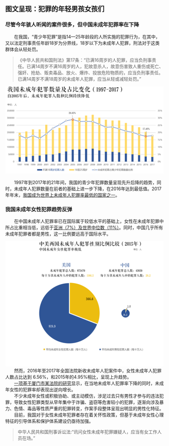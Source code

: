
## 图文呈现：犯罪的年轻男孩女孩们  
### 尽管今年骇人听闻的案件很多，但中国未成年犯罪率在下降  
&emsp;&emsp;在我国，“青少年犯罪”是指14—25年龄段的人所实施的犯罪行为，在其中，又以法定刑事责任年龄18岁为分界线，18岁以下为未成年人犯罪，刑法对于这类群体会从轻处罚。  
> 《中华人民共和国刑法》第17条：“已满16周岁的人犯罪，应当负刑事责任。已满14周岁不满16周岁的人，犯故意杀人，故意伤害致人重伤或死亡、强奸、抢劫、贩卖毒品、放火、爆炸、投放危险物质的，应当负刑事责任。已满14周岁不满18周岁的未成年人犯罪，应当从轻或减轻处罚。”  
    
 ![](https://github.com/Chenyu-Li008/Homework/blob/master/week5/1.1.jpg)  
     
&emsp;&emsp;1997年到2017年的21年间，我国的青少年犯罪数量呈现先升后降的趋势，同时，未成年人犯罪数量在前者的基础上进一步下降，在2016年达到最低值。2017年年末，[我国成为世界上未成年人犯罪率最低的国家之一](http://www.chinanews.com/sh/2018/06-01/8527972.shtml)。  
### 我国未成年女性犯罪趋势反弹  
&emsp;&emsp;在中国未成年人犯罪率已在国际属于较低水平的基础上，女性在未成年犯罪中所占比重相当低，远低于[亚洲（7%）及世界中位数（11%）](https://www.unodc.org/documents/data-and-analysis/Crime-statistics/International_Statistics_on_Crime_and_Justice.pdf)。同时，中国几乎所有未成年犯罪者都是男性，这一比例要远高于国际水平。  
  
![](https://github.com/Chenyu-Li008/Homework/blob/master/week5/2.1.jpg)  
&emsp;&emsp;然而，2016年至2017年全国法院新收未成年人犯案件中，女性未成年人犯罪人数占比达到 6.56%，和2015年的4.95%相比，呈现上升趋势。  
&emsp;&emsp;[一项基于厦门市某法院的研究](http://www.smcourt.com/flyj/llyt/201511/t20151119_31199.htm)显示，在当地未成年人犯罪率下降的同时，未成年女性的犯罪率却表现出逆向增长。  
&emsp;&emsp;不少未成年女性或积极协助、或主动模仿，涉足过去只有男性才参与的违法犯罪，导致女性犯罪类型从早年集中于诈骗、盗窃等危害较小的犯罪，逐渐向涉及暴力、色情、毒品等性质严重的犯罪转变，作案手段整体呈现出明显的男性化特征。  
&emsp;&emsp;目前，我国对于女性未成年犯罪者存在着关怀性政策，但基于未成年女性心理特征的引导体系和保护体系建设仍亟待加强。  
> 中华人民共和国刑事诉讼法:“讯问女性未成年犯罪嫌疑人，应当有女工作人员在场。”  

